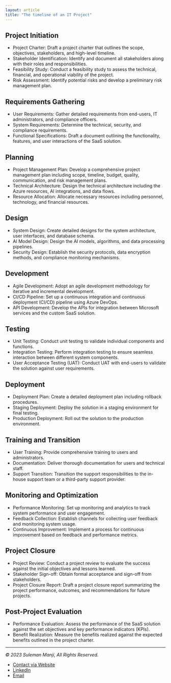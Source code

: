 ```yaml
---
layout: article
title: "The timeline of an IT Project"
---
```


## Project Initiation

- Project Charter: Draft a project charter that outlines the scope, objectives, stakeholders, and high-level timeline.
- Stakeholder Identification: Identify and document all stakeholders along with their roles and responsibilities.
- Feasibility Study: Conduct a feasibility study to assess the technical, financial, and operational viability of the project.
- Risk Assessment: Identify potential risks and develop a preliminary risk management plan.

## Requirements Gathering

- User Requirements: Gather detailed requirements from end-users, IT administrators, and compliance officers.
- System Requirements: Determine the technical, security, and compliance requirements.
- Functional Specifications: Draft a document outlining the functionality, features, and user interactions of the SaaS solution.

## Planning

- Project Management Plan: Develop a comprehensive project management plan including scope, timeline, budget, quality, communication, and risk management plans.
- Technical Architecture: Design the technical architecture including the Azure resources, AI integrations, and data flows.
- Resource Allocation: Allocate necessary resources including personnel, technology, and financial resources.

## Design

- System Design: Create detailed designs for the system architecture, user interfaces, and database schema.
- AI Model Design: Design the AI models, algorithms, and data processing pipelines.
- Security Design: Establish the security protocols, data encryption methods, and compliance monitoring mechanisms.

## Development

- Agile Development: Adopt an agile development methodology for iterative and incremental development.
- CI/CD Pipeline: Set up a continuous integration and continuous deployment (CI/CD) pipeline using Azure DevOps.
- API Development: Develop the APIs for integration between Microsoft services and the custom SaaS solution.

## Testing

- Unit Testing: Conduct unit testing to validate individual components and functions.
- Integration Testing: Perform integration testing to ensure seamless interaction between different system components.
- User Acceptance Testing (UAT): Conduct UAT with end-users to validate the solution against user requirements.

## Deployment

- Deployment Plan: Create a detailed deployment plan including rollback procedures.
- Staging Deployment: Deploy the solution in a staging environment for final testing.
- Production Deployment: Roll out the solution to the production environment.

## Training and Transition

- User Training: Provide comprehensive training to users and administrators.
- Documentation: Deliver thorough documentation for users and technical staff.
- Support Transition: Transition the support responsibilities to the in-house support team or a third-party support provider.

## Monitoring and Optimization

- Performance Monitoring: Set up monitoring and analytics to track system performance and user engagement.
- Feedback Collection: Establish channels for collecting user feedback and monitoring system usage.
- Continuous Improvement: Implement a process for continuous improvement based on feedback and performance metrics.

## Project Closure

- Project Review: Conduct a project review to evaluate the success against the initial objectives and lessons learned.
- Stakeholder Sign-off: Obtain formal acceptance and sign-off from stakeholders.
- Project Closure Report: Draft a project closure report summarizing the project performance, outcomes, and recommendations for future projects.

## Post-Project Evaluation

- Performance Evaluation: Assess the performance of the SaaS solution against the set objectives and key performance indicators (KPIs).
- Benefit Realization: Measure the benefits realized against the expected benefits outlined in the project charter.

---
*© 2023 Suleman Manji, All Rights Reserved.*
- [Contact via Website](https://www.sulemanji.com)
- [LinkedIn](https://www.linkedin.com/in/sulemanmanji/)
- [Email](mailto:ssmanji89@gmail.com)
